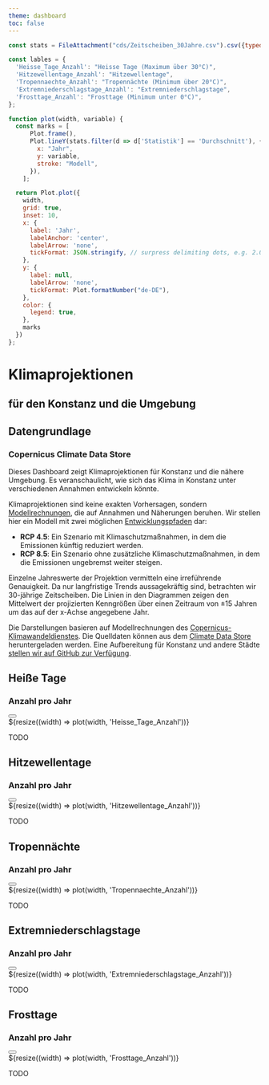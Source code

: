 ```yaml
---
theme: dashboard
toc: false
---
```


```js
const stats = FileAttachment("cds/Zeitscheiben_30Jahre.csv").csv({typed: true});

const lables = {
  'Heisse_Tage_Anzahl': "Heisse Tage (Maximum über 30°C)",
  'Hitzewellentage_Anzahl': "Hitzewellentage",
  'Tropennaechte_Anzahl': "Tropennächte (Minimum über 20°C)",
  'Extremniederschlagstage_Anzahl': "Extremniederschlagstage",
  'Frosttage_Anzahl': "Frosttage (Minimum unter 0°C)",
};
```

```js
function plot(width, variable) {
  const marks = [
      Plot.frame(),
      Plot.lineY(stats.filter(d => d['Statistik'] == 'Durchschnitt'), {
        x: "Jahr",
        y: variable,
        stroke: "Modell",
      }),
    ];

  return Plot.plot({
    width,
    grid: true,
    inset: 10,
    x: {
      label: 'Jahr',
      labelAnchor: 'center',
      labelArrow: 'none',
      tickFormat: JSON.stringify, // surpress delimiting dots, e.g. 2.024
    },
    y: {
      label: null,
      labelArrow: 'none',
      tickFormat: Plot.formatNumber("de-DE"),
    },
    color: {
      legend: true,
    },
    marks
  })
};
```

<h1>Klimaprojektionen</h1>
<h2>für den Konstanz und die Umgebung</h2>

<div class="grid grid-cols-2">

<div class="card grid-colspan-1">
<div class="header">
<div class="title">
<h2>Datengrundlage</h2>
<h3>Copernicus Climate Data Store</h3>
</div> <!-- title -->
<div class="tools"><a download href='cds.zip' class="download-button"></a></div>
</div> <!-- header -->

Dieses Dashboard zeigt Klimaprojektionen für Konstanz und die nähere Umgebung.
Es veranschaulicht, wie sich das Klima in Konstanz unter verschiedenen Annahmen entwickeln könnte.

Klimaprojektionen sind keine exakten Vorhersagen, sondern [Modellrechnungen][model], die auf Annahmen und Näherungen beruhen.
Wir stellen hier ein Modell mit zwei möglichen [Entwicklungspfaden][rcp] dar:

- **RCP 4.5**: Ein Szenario mit Klimaschutzmaßnahmen, in dem die Emissionen künftig reduziert werden.
- **RCP 8.5**: Ein Szenario ohne zusätzliche Klimaschutzmaßnahmen, in dem die Emissionen ungebremst weiter steigen.

Einzelne Jahreswerte der Projektion vermitteln eine irreführende Genauigkeit.
Da nur langfristige Trends aussagekräftig sind, betrachten wir 30-jährige Zeitscheiben.
Die Linien in den Diagrammen zeigen den Mittelwert der projizierten Kenngrößen über einen Zeitraum von ±15 Jahren um das auf der x-Achse angegebene Jahr.

Die Darstellungen basieren auf Modellrechnungen des [Copernicus-Klimawandeldienstes][c3s].
Die Quelldaten können aus dem [Climate Data Store][cds] heruntergeladen werden.
Eine Aufbereitung für Konstanz und andere Städte [stellen wir auf GitHub zur Verfügung][gh].

[model]: https://de.wikipedia.org/wiki/Klimamodell
[rcp]: https://de.wikipedia.org/wiki/Repr%C3%A4sentativer_Konzentrationspfad
[c3s]: https://www.copernicus.eu/de/dienste/klimawandel
[cds]: https://cds.climate.copernicus.eu/datasets/sis-ecde-climate-indicators
[gh]: https://github.com/sgc-kn/cds-examples/

</div> <!-- card -->

<div class="card">
<div class="header">
<div class="title">
<h2>Heiße Tage</h2>
<h3>Anzahl pro Jahr</h3>
</div> <!-- title -->
<div class="tools"><button class="info-button" aria-label='Info'></button></div>
</div> <!-- header -->
<div class='with-info'>
<div class='body'>
${resize((width) => plot(width, 'Heisse_Tage_Anzahl'))}
</div> <!-- body -->
<div class='info'>

TODO

</div> <!-- info -->
</div> <!-- with-info -->
</div> <!-- card -->

<div class="card">
<div class="header">
<div class="title">
<h2>Hitzewellentage</h2>
<h3>Anzahl pro Jahr</h3>
</div> <!-- title -->
<div class="tools">
<button class="info-button" aria-label='Info'></button>
</div>
</div> <!-- header -->
<div class='with-info'>
<div class='body'>
${resize((width) => plot(width, 'Hitzewellentage_Anzahl'))}
</div> <!-- body -->
<div class='info'>

TODO

</div> <!-- info -->
</div> <!-- with-info -->
</div> <!-- card -->

<div class="card">
<div class="header">
<div class="title">
<h2>Tropennächte</h2>
<h3>Anzahl pro Jahr</h3>
</div> <!-- title -->
<div class="tools"><button class="info-button" aria-label='Info'></button></div>
</div> <!-- header -->
<div class='with-info'>
<div class='body'>
${resize((width) => plot(width, 'Tropennaechte_Anzahl'))}
</div> <!-- body -->
<div class='info'>

TODO

</div> <!-- info -->
</div> <!-- with-info -->
</div> <!-- card -->

<div class="card">
<div class="header">
<div class="title">
<h2>Extremniederschlagstage</h2>
<h3>Anzahl pro Jahr</h3>
</div> <!-- title -->
<div class="tools"><button class="info-button" aria-label='Info'></button></div>
</div> <!-- header -->
<div class='with-info'>
<div class='body'>
${resize((width) => plot(width, 'Extremniederschlagstage_Anzahl'))}
</div> <!-- body -->
<div class='info'>

TODO

</div> <!-- info -->
</div> <!-- with-info -->
</div> <!-- card -->

<div class="card">
<div class="header">
<div class="title">
<h2>Frosttage</h2>
<h3>Anzahl pro Jahr</h3>
</div> <!-- title -->
<div class="tools"><button class="info-button" aria-label='Info'></button></div>
</div> <!-- header -->
<div class='with-info'>
<div class='body'>
${resize((width) => plot(width, 'Frosttage_Anzahl'))}
</div> <!-- body -->
<div class='info'>

TODO

</div> <!-- info -->
</div> <!-- with-info -->
</div> <!-- card -->
</div> <!-- grid -->
